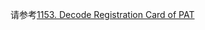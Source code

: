 请参考[1153. Decode Registration Card of PAT](../Advanced%20Level/1153.%20Decode%20Registration%20Card%20of%20PAT.md)